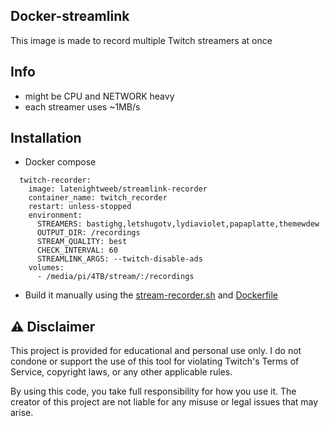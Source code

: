 ## Docker-streamlink
This image is made to record multiple Twitch streamers at once

## Info
- might be CPU and NETWORK heavy
- each streamer uses ~1MB/s

## Installation
- Docker compose

```
  twitch-recorder:
    image: latenightweeb/streamlink-recorder
    container_name: twitch_recorder
    restart: unless-stopped
    environment:
      STREAMERS: bastighg,letshugotv,lydiaviolet,papaplatte,themewdew
      OUTPUT_DIR: /recordings
      STREAM_QUALITY: best
      CHECK_INTERVAL: 60
      STREAMLINK_ARGS: --twitch-disable-ads
    volumes:
      - /media/pi/4TB/stream/:/recordings
```

- Build it manually using the [stream-recorder.sh](stream-recorder.sh) and [Dockerfile](Dockerfile)

## ⚠️ Disclaimer

This project is provided for educational and personal use only.
I do not condone or support the use of this tool for violating Twitch's Terms of Service, copyright laws, or any other applicable rules.

By using this code, you take full responsibility for how you use it.
The creator of this project are not liable for any misuse or legal issues that may arise.
